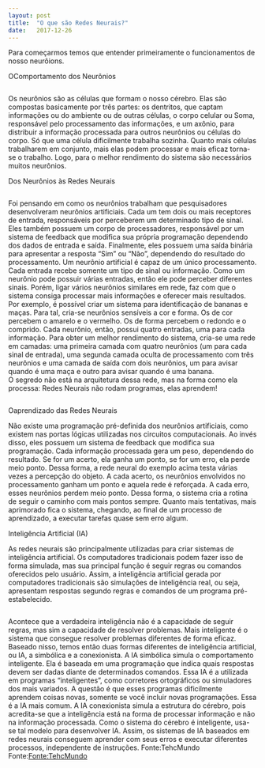 ```yaml
---
layout: post
title:  "O que são Redes Neurais?"
date:   2017-12-26
---
```

<dt>Para começarmos temos que entender primeiramente o funcionamentos de nosso neurôions.</dt>

<p class="intro"><span class="dropcap"> O</span>Comportamento dos Neurônios 
<figure>
	<img src="{{ '/assets/img/Post_Img/1.jpg' | prepend: site.baseurl }}" alt=""> 	
</figure>
Os neurônios são as células que formam o nosso cérebro. Elas são compostas basicamente por três partes: os dentritos, que captam informações ou do ambiente ou de outras células, o corpo celular ou Soma, responsável pelo processamento das informações, e um axônio, para distribuir a informação processada para outros neurônios ou células do corpo. Só que uma célula dificilmente trabalha sozinha. Quanto mais células trabalharem em conjunto, mais elas podem processar e mais eficaz torna-se o trabalho. Logo, para o melhor rendimento do sistema são necessários muitos neurônios.

<p class="intro"><span class="dropcap"> D</span>os Neurônios às Redes Neurais
<figure>
	<img src="{{ '/assets/img/Post_Img/2.jpg' | prepend: site.baseurl }}" alt=""> 	
</figure>
Foi pensando em como os neurônios trabalham que pesquisadores desenvolveram neurônios artificiais. Cada um tem dois ou mais receptores de entrada, responsáveis por perceberem um determinado tipo de sinal. Eles também possuem um corpo de processadores, responsável por um sistema de feedback que modifica sua própria programação dependendo dos dados de entrada e saída. Finalmente, eles possuem uma saída binária para apresentar a resposta “Sim” ou “Não”, dependendo do resultado do processamento.
Um neurônio artificial é capaz de um único processamento. Cada entrada recebe somente um tipo de sinal ou informação. Como um neurônio pode possuir várias entradas, então ele pode perceber diferentes sinais. Porém, ligar vários neurônios similares em rede, faz com que o sistema consiga processar mais informações e oferecer mais resultados.
Por exemplo, é possível criar um sistema para identificação de bananas e maças. Para tal, cria-se neurônios sensíveis a cor e forma. Os de cor percebem o amarelo e o vermelho. Os de forma percebem o redondo e o comprido. Cada neurônio, então, possui quatro entradas, uma para cada informação.
Para obter um melhor rendimento do sistema, cria-se uma rede em camadas: uma primeira camada com quatro neurônios (um para cada sinal de entrada), uma segunda camada oculta de processamento com três neurônios e uma camada de saída com dois neurônios, um para avisar quando é uma maça e outro para avisar quando é uma banana.

<dt>O segredo não está na arquitetura dessa rede, mas na forma como ela processa: Redes Neurais não rodam programas, elas aprendem! </dt>
<figure>
	<img src="{{ '/assets/img/Post_Img/3.jpg' | prepend: site.baseurl }}" alt=""> 	
</figure>
<p class="intro"><span class="dropcap"> O</span>aprendizado das Redes Neurais

Não existe uma programação pré-definida dos neurônios artificiais, como existem nas portas lógicas utilizadas nos circuitos computacionais. Ao invés disso, eles possuem um sistema de feedback que modifica sua programação. Cada informação processada gera um peso, dependendo do resultado. Se for um acerto, ela ganha um ponto, se for um erro, ela perde meio ponto.
Dessa forma, a rede neural do exemplo acima testa várias vezes a percepção do objeto. A cada acerto, os neurônios envolvidos no processamento ganham um ponto e aquela rede é reforçada. A cada erro, esses neurônios perdem meio ponto. Dessa forma, o sistema cria a rotina de seguir o caminho com mais pontos sempre. Quanto mais tentativas, mais aprimorado fica o sistema, chegando, ao final de um processo de aprendizado, a executar tarefas quase sem erro algum.

<p class="intro"><span class="dropcap"> I</span>nteligência Artificial (IA)

As redes neurais são principalmente utilizadas para criar sistemas de inteligência artificial. Os computadores tradicionais podem fazer isso de forma simulada, mas sua principal função é seguir regras ou comandos oferecidos pelo usuário. Assim, a inteligência artificial gerada por computadores tradicionais são simulações de inteligência real, ou seja, apresentam respostas segundo regras e comandos de um programa pré-estabelecido.
<figure>
	<img src="{{ '/assets/img/Post_Img/4.jpg' | prepend: site.baseurl }}" alt=""> 	
</figure>

Acontece que a verdadeira inteligência não é a capacidade de seguir regras, mas sim a capacidade de resolver problemas. Mais inteligente é o sistema que consegue resolver problemas diferentes de forma eficaz. Baseado nisso, temos então duas formas diferentes de inteligência artificial, ou IA, a simbólica e a conexionista.
A IA simbólica simula o comportamento inteligente. Ela é baseada em uma programação que indica quais respostas devem ser dadas diante de determinados comandos. Essa IA é a utilizada em programas “inteligentes”, como corretores ortográficos ou simuladores dos mais variados. A questão é que esses programas dificilmente aprendem coisas novas, somente se você incluir novas programações. Essa é a IA mais comum.
A IA conexionista simula a estrutura do cérebro, pois acredita-se que a inteligência está na forma de processar informação e não na informação processada. Como o sistema do cérebro é inteligente, usa-se tal modelo para desenvolver IA. Assim, os sistemas de IA baseados em redes neurais conseguem aprender com seus erros e executar diferentes processos, independente de instruções.
Fonte:TehcMundo
Fonte:<a href="https://www.tecmundo.com.br/programacao/2754-o-que-sao-redes-neurais-.htm">Fonte:TehcMundo</a>




